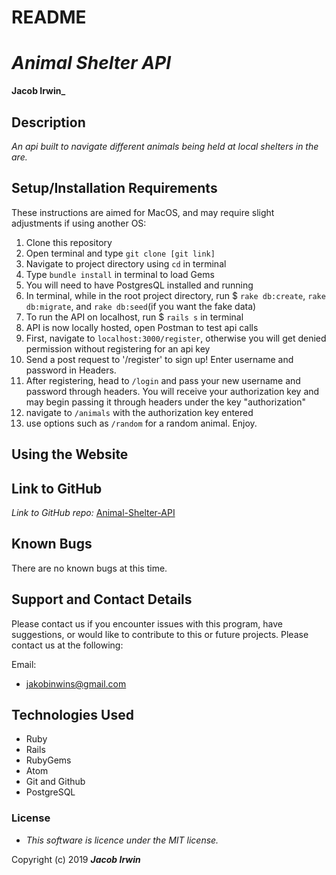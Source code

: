 # README

# _Animal Shelter API_


 **Jacob Irwin_**

## Description

_An api built to navigate different animals being held at local shelters in the are._

## Setup/Installation Requirements

 These instructions are aimed for MacOS, and may require slight adjustments if using another OS:
1. Clone this repository
2. Open terminal and type `git clone [git link]`
3. Navigate to project directory using `cd` in terminal
4. Type `bundle install` in terminal to load Gems
5. You will need to have PostgresQL installed and running
6. In terminal, while in the root project directory, run $ `rake db:create`, `rake db:migrate`, and `rake db:seed`(if you want the fake data)
7. To run the API on localhost, run $ `rails s` in terminal
8. API is now locally hosted, open Postman to test api calls
9. First, navigate to `localhost:3000/register`, otherwise you will get denied permission without registering for an api key
10. Send a post request to '/register' to sign up! Enter username and password in Headers.
11. After registering, head to `/login` and pass your new username and password through headers. You will receive your authorization key and may begin passing it through headers under the key "authorization"
12. navigate to `/animals` with the authorization key entered
13. use options such as `/random` for a random animal. Enjoy.

## Using the Website

## Link to GitHub


_Link to GitHub repo:_
[Animal-Shelter-API](https://github.com/jIrwinCline/animal-shelter-api.git)

## Known Bugs

There are no known bugs at this time.

## Support and Contact Details

Please contact us if you encounter issues with this program, have suggestions, or would like to contribute to this or future projects. Please contact us at the following:

Email:
- jakobinwins@gmail.com

## Technologies Used

* Ruby
* Rails
* RubyGems
* Atom
* Git and Github
* PostgreSQL

### License

* _This software is licence under the MIT license._

Copyright (c) 2019 **_Jacob Irwin_**
